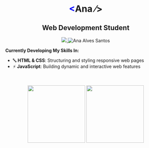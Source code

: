 <h1 align="center"><span style="color:blue">&lt;</span>Ana <span>&frasl;&gt;</span></h1>
<h2 align="center">Web Development Student</h2>

<p align="center">
  <a href="https://www.linkedin.com/in/ana-alves-santos/">
    <img src="https://img.shields.io/badge/-LinkedIn-blue?style=flat-square&logo=Linkedin&logoColor=white" />
  </a>
  <img src="https://komarev.com/ghpvc/?username=ana-alves-santos" alt="Ana Alves Santos" />
</p>

**Currently Developing My Skills In:**  
- 🔤 **HTML & CSS**: Structuring and styling responsive web pages  
- ⚡ **JavaScript**: Building dynamic and interactive web features  

<br />

<p align="center">
  <img height="180em" src="https://github-readme-stats.vercel.app/api?username=ana-alves-santos&show_icons=true&theme=radical&cache_seconds=60" />
  <img height="180em" src="https://github-readme-stats.vercel.app/api/top-langs/?username=ana-alves-santos&layout=compact&langs_count=5&theme=radical&cache_seconds=60" />
</p>




